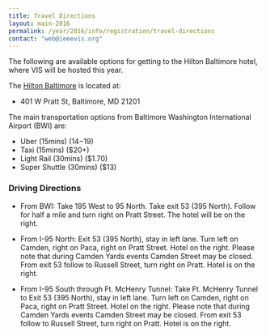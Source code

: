 ```yaml
---
title: Travel Directions
layout: main-2016
permalink: /year/2016/info/registration/travel-directions
contact: "web@ieeevis.org"
---
```


The following are available options for getting to the Hilton
Baltimore hotel, where VIS will be hosted this year.

The [Hilton Baltimore](http://www3.hilton.com/en/hotels/maryland/hilton-baltimore-BWICCHH/index.html) is located at:

* 401 W Pratt St, Baltimore, MD 21201

The main transportation options from Baltimore Washington
International Airport (BWI) are:

* Uber (15mins) ($14-$19)
* Taxi (15mins) ($20+)
* Light Rail (30mins) ($1.70)
* Super Shuttle (30mins) ($13)

### Driving Directions

* From BWI: Take 195 West to 95 North. Take exit 53 (395 North). Follow for half a mile and turn right on Pratt Street. The hotel will be on the right.

* From I-95 North: Exit 53 (395 North), stay in left lane. Turn left on Camden, right on Paca, right on Pratt Street. Hotel on the right. Please note that during Camden Yards events Camden Street may be closed. From exit 53 follow to Russell Street, turn right on Pratt. Hotel is on the right.

* From I-95 South through Ft. McHenry Tunnel: Take Ft. McHenry Tunnel to Exit 53 (395 North), stay in left lane. Turn left on Camden, right on Paca, right on Pratt Street. Hotel on the right. Please note that during Camden Yards events Camden Street may be closed. From exit 53 follow to Russell Street, turn right on Pratt. Hotel is on the right.
